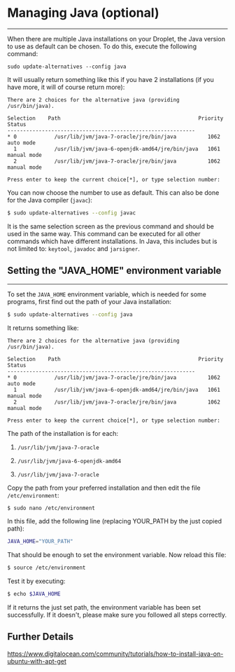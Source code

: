 # Managing Java (optional)

* * *

When there are multiple Java installations on your Droplet, the Java version to use as default can be chosen. To do this, execute the following command:

    sudo update-alternatives --config java

It will usually return something like this if you have 2 installations (if you have more, it will of course return more):

    There are 2 choices for the alternative java (providing /usr/bin/java).

    Selection    Path                                            Priority   Status
    ------------------------------------------------------------
    * 0            /usr/lib/jvm/java-7-oracle/jre/bin/java          1062      auto mode
      1            /usr/lib/jvm/java-6-openjdk-amd64/jre/bin/java   1061      manual mode
      2            /usr/lib/jvm/java-7-oracle/jre/bin/java          1062      manual mode

    Press enter to keep the current choice[*], or type selection number:

You can now choose the number to use as default. This can also be done for the Java compiler (`javac`):
```bash
$ sudo update-alternatives --config javac
```
It is the same selection screen as the previous command and should be used in the same way. This command can be executed for all other commands which have different installations. In Java, this includes but is not limited to: `keytool`, `javadoc` and `jarsigner`.

## Setting the "JAVA_HOME" environment variable

* * *

To set the `JAVA_HOME` environment variable, which is needed for some programs, first find out the path of your Java installation:

```bash
$ sudo update-alternatives --config java
```

It returns something like:

    There are 2 choices for the alternative java (providing /usr/bin/java).

    Selection    Path                                            Priority   Status
    ------------------------------------------------------------
    * 0            /usr/lib/jvm/java-7-oracle/jre/bin/java          1062      auto mode
      1            /usr/lib/jvm/java-6-openjdk-amd64/jre/bin/java   1061      manual mode
      2            /usr/lib/jvm/java-7-oracle/jre/bin/java          1062      manual mode

    Press enter to keep the current choice[*], or type selection number:

The path of the installation is for each:

1. `/usr/lib/jvm/java-7-oracle`

2. `/usr/lib/jvm/java-6-openjdk-amd64`

3. `/usr/lib/jvm/java-7-oracle`

Copy the path from your preferred installation and then edit the file `/etc/environment`:

```bash
$ sudo nano /etc/environment
```
In this file, add the following line (replacing YOUR_PATH by the just copied path):
```bash
JAVA_HOME="YOUR_PATH"
```
That should be enough to set the environment variable. Now reload this file:
```bash
$ source /etc/environment
```
Test it by executing:
```bash
$ echo $JAVA_HOME
```
If it returns the just set path, the environment variable has been set successfully. If it doesn't, please make sure you followed all steps correctly.

## Further Details
https://www.digitalocean.com/community/tutorials/how-to-install-java-on-ubuntu-with-apt-get